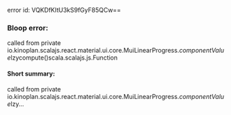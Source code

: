 error id: VQKDfKItU3kS9fGyF85QCw==
### Bloop error:

called from private io.kinoplan.scalajs.react.material.ui.core.MuiLinearProgress$.componentValue$lzycompute()scala.scalajs.js.Function
#### Short summary: 

called from private io.kinoplan.scalajs.react.material.ui.core.MuiLinearProgress$.componentValue$lzy...